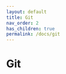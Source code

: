 ```yaml
---
layout: default
title: Git
nav_order: 2
has_children: true
permalink: /docs/git
---
```


# Git